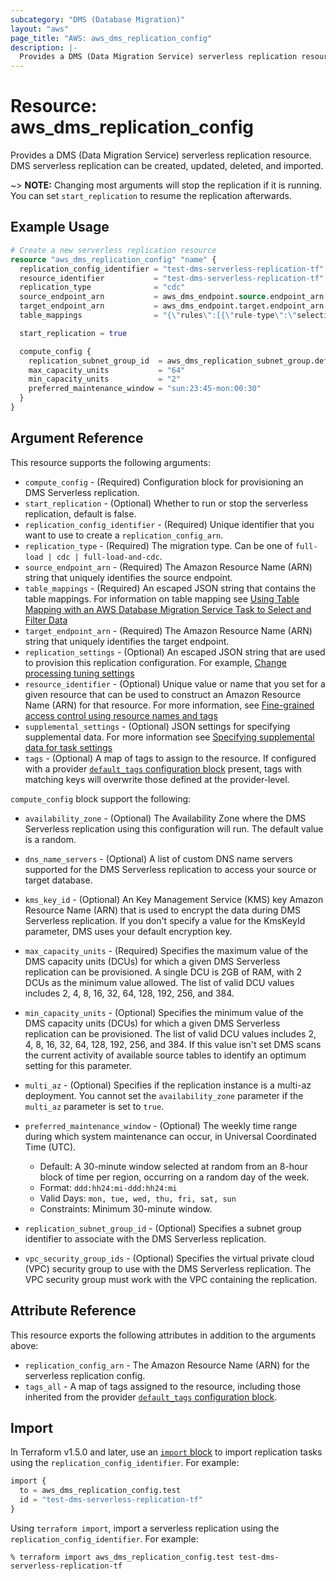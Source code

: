 ```yaml
---
subcategory: "DMS (Database Migration)"
layout: "aws"
page_title: "AWS: aws_dms_replication_config"
description: |-
  Provides a DMS (Data Migration Service) serverless replication resource.
---
```


# Resource: aws_dms_replication_config

Provides a DMS (Data Migration Service) serverless replication resource. DMS serverless replication can be created, updated, deleted, and imported.

~> **NOTE:** Changing most arguments will stop the replication if it is running. You can set `start_replication` to resume the replication afterwards.

## Example Usage

```terraform
# Create a new serverless replication resource
resource "aws_dms_replication_config" "name" {
  replication_config_identifier = "test-dms-serverless-replication-tf"
  resource_identifier           = "test-dms-serverless-replication-tf"
  replication_type              = "cdc"
  source_endpoint_arn           = aws_dms_endpoint.source.endpoint_arn
  target_endpoint_arn           = aws_dms_endpoint.target.endpoint_arn
  table_mappings                = "{\"rules\":[{\"rule-type\":\"selection\",\"rule-id\":\"1\",\"rule-name\":\"1\",\"object-locator\":{\"schema-name\":\"%%\",\"table-name\":\"%%\"},\"rule-action\":\"include\"}]}"

  start_replication = true

  compute_config {
    replication_subnet_group_id  = aws_dms_replication_subnet_group.default.replication_subnet_group_id
    max_capacity_units           = "64"
    min_capacity_units           = "2"
    preferred_maintenance_window = "sun:23:45-mon:00:30"
  }
}
```

## Argument Reference

This resource supports the following arguments:

* `compute_config` - (Required) Configuration block for provisioning an DMS Serverless replication.
* `start_replication` - (Optional) Whether to run or stop the serverless replication, default is false.
* `replication_config_identifier` - (Required) Unique identifier that you want to use to create a `replication_config_arn`.
* `replication_type` - (Required) The migration type. Can be one of `full-load | cdc | full-load-and-cdc`.
* `source_endpoint_arn` - (Required) The Amazon Resource Name (ARN) string that uniquely identifies the source endpoint.
* `table_mappings` - (Required) An escaped JSON string that contains the table mappings. For information on table mapping see [Using Table Mapping with an AWS Database Migration Service Task to Select and Filter Data](http://docs.aws.amazon.com/dms/latest/userguide/CHAP_Tasks.CustomizingTasks.TableMapping.html)
* `target_endpoint_arn` - (Required) The Amazon Resource Name (ARN) string that uniquely identifies the target endpoint.
* `replication_settings` - (Optional) An escaped JSON string that are used to provision this replication configuration. For example, [Change processing tuning settings](https://docs.aws.amazon.com/dms/latest/userguide/CHAP_Tasks.CustomizingTasks.TaskSettings.ChangeProcessingTuning.html)
* `resource_identifier` - (Optional) Unique value or name that you set for a given resource that can be used to construct an Amazon Resource Name (ARN) for that resource. For more information, see [Fine-grained access control using resource names and tags](https://docs.aws.amazon.com/dms/latest/userguide/CHAP_Security.html#CHAP_Security.FineGrainedAccess)
* `supplemental_settings` - (Optional) JSON settings for specifying supplemental data. For more information see [Specifying supplemental data for task settings](https://docs.aws.amazon.com/dms/latest/userguide/CHAP_Tasks.TaskData.html)
* `tags` - (Optional) A map of tags to assign to the resource. If configured with a provider [`default_tags` configuration block](https://registry.terraform.io/providers/hashicorp/aws/latest/docs#default_tags-configuration-block) present, tags with matching keys will overwrite those defined at the provider-level.

`compute_config` block support the following:

* `availability_zone` - (Optional) The Availability Zone where the DMS Serverless replication using this configuration will run. The default value is a random.
* `dns_name_servers` - (Optional) A list of custom DNS name servers supported for the DMS Serverless replication to access your source or target database.
* `kms_key_id` - (Optional) An Key Management Service (KMS) key Amazon Resource Name (ARN) that is used to encrypt the data during DMS Serverless replication. If you don't specify a value for the KmsKeyId parameter, DMS uses your default encryption key.
* `max_capacity_units` - (Required) Specifies the maximum value of the DMS capacity units (DCUs) for which a given DMS Serverless replication can be provisioned. A single DCU is 2GB of RAM, with 2 DCUs as the minimum value allowed. The list of valid DCU values includes 2, 4, 8, 16, 32, 64, 128, 192, 256, and 384.
* `min_capacity_units` - (Optional) Specifies the minimum value of the DMS capacity units (DCUs) for which a given DMS Serverless replication can be provisioned. The list of valid DCU values includes 2, 4, 8, 16, 32, 64, 128, 192, 256, and 384. If this value isn't set DMS scans the current activity of available source tables to identify an optimum setting for this parameter.
* `multi_az` - (Optional) Specifies if the replication instance is a multi-az deployment. You cannot set the `availability_zone` parameter if the `multi_az` parameter is set to `true`.
* `preferred_maintenance_window` - (Optional) The weekly time range during which system maintenance can occur, in Universal Coordinated Time (UTC).

    - Default: A 30-minute window selected at random from an 8-hour block of time per region, occurring on a random day of the week.
    - Format: `ddd:hh24:mi-ddd:hh24:mi`
    - Valid Days: `mon, tue, wed, thu, fri, sat, sun`
    - Constraints: Minimum 30-minute window.

* `replication_subnet_group_id` - (Optional) Specifies a subnet group identifier to associate with the DMS Serverless replication.
* `vpc_security_group_ids` - (Optional) Specifies the virtual private cloud (VPC) security group to use with the DMS Serverless replication. The VPC security group must work with the VPC containing the replication.

## Attribute Reference

This resource exports the following attributes in addition to the arguments above:

* `replication_config_arn` - The Amazon Resource Name (ARN) for the serverless replication config.
* `tags_all` - A map of tags assigned to the resource, including those inherited from the provider [`default_tags` configuration block](https://registry.terraform.io/providers/hashicorp/aws/latest/docs#default_tags-configuration-block).

## Import

In Terraform v1.5.0 and later, use an [`import` block](https://developer.hashicorp.com/terraform/language/import) to import replication tasks using the `replication_config_identifier`. For example:

```terraform
import {
  to = aws_dms_replication_config.test
  id = "test-dms-serverless-replication-tf"
}
```

Using `terraform import`, import a serverless replication using the `replication_config_identifier`. For example:

```console
% terraform import aws_dms_replication_config.test test-dms-serverless-replication-tf
```
